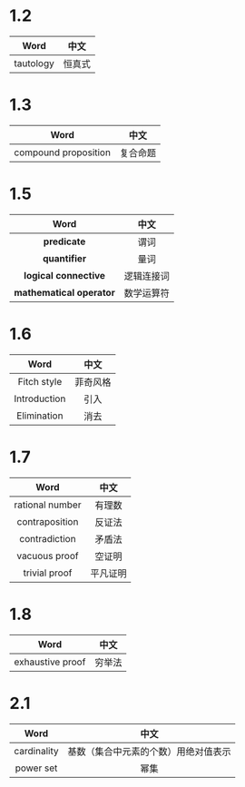 # 1.2

| Word | 中文 |
| :---: | :---: |
| tautology | 恒真式 |

# 1.3

| Word | 中文 |
| :---: | :---: |
| compound proposition | 复合命题 |

# 1.5

| Word | 中文 |
| :---: | :---: |
| **predicate** | 谓词 |
| **quantifier** | 量词 |
| **logical connective** | 逻辑连接词 |
| **mathematical operator** | 数学运算符 |

# 1.6

| Word | 中文 |
| :---: | :---: |
| Fitch style | 菲奇风格 |
| Introduction | 引入 |
| Elimination | 消去 |

# 1.7

| Word | 中文 |
| :---: | :---: |
| rational number | 有理数 |
| contraposition | 反证法 |
| contradiction | 矛盾法 |
| vacuous proof | 空证明 |
| trivial proof | 平凡证明 |

# 1.8

| Word | 中文 |
| :---: | :---: |
| exhaustive proof | 穷举法 |


# 2.1

| Word | 中文 |
| :---: | :---: |
| cardinality | 基数（集合中元素的个数）用绝对值表示 |
| power set | 幂集 |